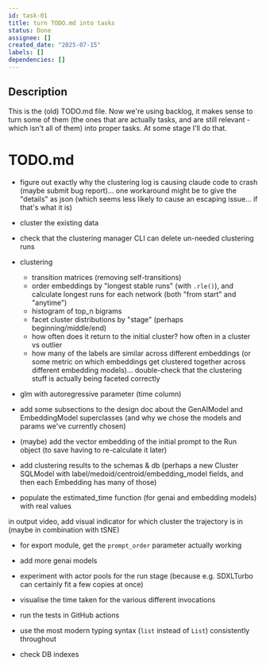 ```yaml
---
id: task-01
title: turn TODO.md into tasks
status: Done
assignee: []
created_date: "2025-07-15"
labels: []
dependencies: []
---
```


## Description

This is the (old) TODO.md file. Now we're using backlog, it makes sense to turn
some of them (the ones that are actually tasks, and are still relevant - which
isn't all of them) into proper tasks. At some stage I'll do that.

# TODO.md

- figure out exactly why the clustering log is causing claude code to crash
  (maybe submit bug report)... one workaround might be to give the "details" as
  json (which seems less likely to cause an escaping issue... if that's what it
  is)

- cluster the existing data

- check that the clustering manager CLI can delete un-needed clustering runs

- clustering

  - transition matrices (removing self-transitions)
  - order embeddings by "longest stable runs" (with `.rle()`), and calculate
    longest runs for each network (both "from start" and "anytime")
  - histogram of top_n bigrams
  - facet cluster distributions by "stage" (perhaps beginning/middle/end)
  - how often does it return to the initial cluster? how often in a cluster vs
    outlier
  - how many of the labels are similar across different embeddings (or some
    metric on which embeddings get clustered together across different embedding
    models)... double-check that the clustering stuff is actually being faceted
    correctly

- glm with autoregressive parameter (time column)

- add some subsections to the design doc about the GenAIModel and EmbeddingModel
  superclasses (and why we chose the models and params we've currently chosen)

- (maybe) add the vector embedding of the initial prompt to the Run object (to
  save having to re-calculate it later)

- add clustering results to the schemas & db (perhaps a new Cluster SQLModel
  with label/medoid/centroid/embedding_model fields, and then each Embedding has
  many of those)

- populate the estimated_time function (for genai and embedding models) with
  real values

in output video, add visual indicator for which cluster the trajectory is in
(maybe in combination with tSNE)

- for export module, get the `prompt_order` parameter actually working

- add more genai models

- experiment with actor pools for the run stage (because e.g. SDXLTurbo can
  certainly fit a few copies at once)

- visualise the time taken for the various different invocations

- run the tests in GitHub actions

- use the most modern typing syntax (`list` instead of `List`) consistently
  throughout

- check DB indexes
